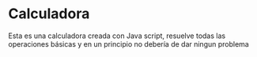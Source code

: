 # Calculadora
Esta es una calculadora creada con Java script, resuelve todas las operaciones básicas y en un principio no debería de dar ningun problema 